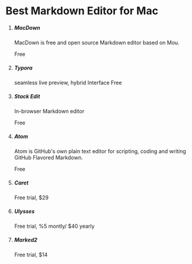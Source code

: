 # Best Markdown Editor for Mac



1. ##### MacDown

   MacDown is free and open source Markdown editor based on Mou.

   Free

2. ##### Typora

   seamless live preview, hybrid Interface
   Free

3. ##### Stack Edit

   In-browser Markdown editor

   Free

4. ##### Atom

   Atom is GitHub's own plain text editor for scripting, coding and writing GitHub Flavored Markdown.

   Free

5. ##### Caret

   Free trial, $29

6. ##### Ulysses

   Free trial, %5 montly/ $40 yearly

7. ##### Marked2

   Free trial, $14

   











